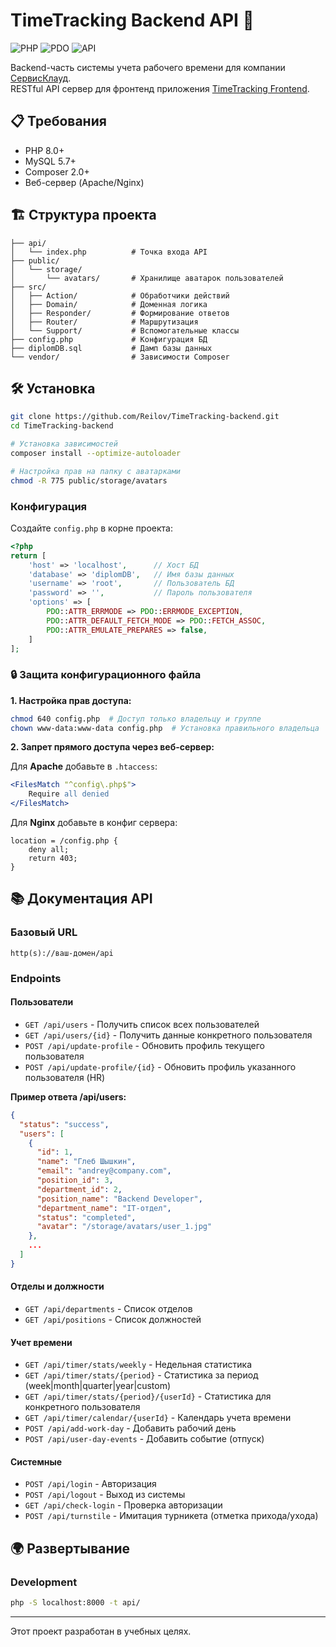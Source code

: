 # TimeTracking Backend API 🚀

![PHP](https://img.shields.io/badge/PHP-777BB4?style=for-the-badge&logo=php&logoColor=white)
![PDO](https://img.shields.io/badge/PDO-4479A1?style=for-the-badge&logo=php&logoColor=white)
![API](https://img.shields.io/badge/API-FF6C37?style=for-the-badge&logo=postman&logoColor=white)

Backend-часть системы учета рабочего времени для компании [СервисКлауд](https://scloud.ru/).  
RESTful API сервер для фронтенд приложения [TimeTracking Frontend](https://github.com/Reilov/TimeTracking-frontend).

## 📋 Требования

- PHP 8.0+
- MySQL 5.7+
- Composer 2.0+
- Веб-сервер (Apache/Nginx)

## 🏗 Структура проекта

```
├── api/
│   └── index.php          # Точка входа API
├── public/
│   └── storage/
│       └── avatars/       # Хранилище аватарок пользователей
├── src/
│   ├── Action/            # Обработчики действий
│   ├── Domain/            # Доменная логика
│   ├── Responder/         # Формирование ответов
│   ├── Router/            # Маршрутизация
│   └── Support/           # Вспомогательные классы
├── config.php             # Конфигурация БД
├── diplomDB.sql           # Дамп базы данных
└── vendor/                # Зависимости Composer
```

## 🛠 Установка

```bash
git clone https://github.com/Reilov/TimeTracking-backend.git
cd TimeTracking-backend

# Установка зависимостей
composer install --optimize-autoloader

# Настройка прав на папку с аватарками
chmod -R 775 public/storage/avatars
```

### Конфигурация
Создайте `config.php` в корне проекта:
```php
<?php
return [
    'host' => 'localhost',      // Хост БД
    'database' => 'diplomDB',   // Имя базы данных
    'username' => 'root',       // Пользователь БД
    'password' => '',           // Пароль пользователя
    'options' => [
        PDO::ATTR_ERRMODE => PDO::ERRMODE_EXCEPTION,
        PDO::ATTR_DEFAULT_FETCH_MODE => PDO::FETCH_ASSOC,
        PDO::ATTR_EMULATE_PREPARES => false,
    ]
];
```
### 🔒 Защита конфигурационного файла

**1. Настройка прав доступа:**
```bash
chmod 640 config.php  # Доступ только владельцу и группе
chown www-data:www-data config.php  # Установка правильного владельца
```

**2. Запрет прямого доступа через веб-сервер:**

Для **Apache** добавьте в `.htaccess`:
```apache
<FilesMatch "^config\.php$">
    Require all denied
</FilesMatch>
```

Для **Nginx** добавьте в конфиг сервера:
```nginx
location = /config.php {
    deny all;
    return 403;
}
```

## 📚 Документация API

### Базовый URL
`http(s)://ваш-домен/api`

### Endpoints

#### Пользователи
- `GET /api/users` - Получить список всех пользователей
- `GET /api/users/{id}` - Получить данные конкретного пользователя
- `POST /api/update-profile` - Обновить профиль текущего пользователя
- `POST /api/update-profile/{id}` - Обновить профиль указанного пользователя (HR)

**Пример ответа /api/users:**
```json
{
  "status": "success",
  "users": [
    {
      "id": 1,
      "name": "Глеб Шышкин",
      "email": "andrey@company.com",
      "position_id": 3,
      "department_id": 2,
      "position_name": "Backend Developer",
      "department_name": "IT-отдел",
      "status": "completed",
      "avatar": "/storage/avatars/user_1.jpg"
    },
    ...
  ]
}
```

#### Отделы и должности
- `GET /api/departments` - Список отделов
- `GET /api/positions` - Список должностей

#### Учет времени
- `GET /api/timer/stats/weekly` - Недельная статистика
- `GET /api/timer/stats/{period}` - Статистика за период (week|month|quarter|year|custom)
- `GET /api/timer/stats/{period}/{userId}` - Статистика для конкретного пользователя
- `GET /api/timer/calendar/{userId}` - Календарь учета времени
- `POST /api/add-work-day` - Добавить рабочий день
- `POST /api/user-day-events` - Добавить событие (отпуск)

#### Системные
- `POST /api/login` - Авторизация
- `POST /api/logout` - Выход из системы
- `GET /api/check-login` - Проверка авторизации
- `POST /api/turnstile` - Имитация турникета (отметка прихода/ухода)

## 🌍 Развертывание

### Development

```bash
php -S localhost:8000 -t api/
```

---
Этот проект разработан в учебных целях.

